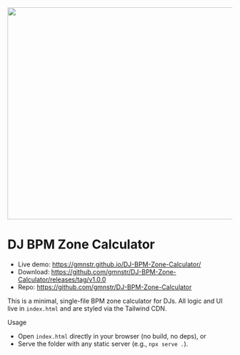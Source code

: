 <div align="center">
<img width="1200" height="475" alt="GHBanner" src="https://github.com/user-attachments/assets/0aa67016-6eaf-458a-adb2-6e31a0763ed6" />
</div>

# DJ BPM Zone Calculator

- Live demo: https://gmnstr.github.io/DJ-BPM-Zone-Calculator/
- Download: https://github.com/gmnstr/DJ-BPM-Zone-Calculator/releases/tag/v1.0.0
- Repo: https://github.com/gmnstr/DJ-BPM-Zone-Calculator

This is a minimal, single-file BPM zone calculator for DJs. All logic and UI live in `index.html` and are styled via the Tailwind CDN.

Usage
- Open `index.html` directly in your browser (no build, no deps), or
- Serve the folder with any static server (e.g., `npx serve .`).
